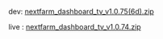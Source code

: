 dev: [nextfarm_dashboard_tv_v1.0.75(6d).zip](https://github.com/user-attachments/files/17975198/nextfarm_dashboard_tv_v1.0.75.6d.zip)




live : [nextfarm_dashboard_tv_v1.0.74.zip](https://github.com/user-attachments/files/17931758/nextfarm_dashboard_tv_v1.0.74.zip)
